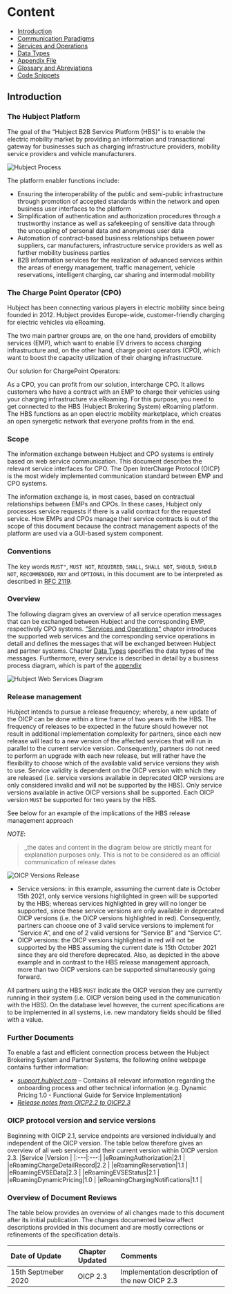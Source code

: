 # Content

* [Introduction](#introduction)  
* [Communication Paradigms](01_CPO_Communication_Paradigms.asciidoc)
* [Services and Operations](02_CPO_Services_and_Operations.asciidoc)
* [Data Types](03_CPO_Data_Types.asciidoc)
* [Appendix File](04_Appendix.asciidoc)
* [Glossary and Abreviations](05_Glossary_and_Abreviations.asciidoc)
* [Code Snippets](06_CPO_Code_Snippets.asciidoc)

## Introduction
### The Hubject Platform

The goal of the “Hubject B2B Service Platform (HBS)” is to enable the electric mobility market by providing an information and transactional gateway for businesses such as charging infrastructure providers, mobility service providers and vehicle manufacturers.

![Hubject Process](images/hubject_1.jpg)

The platform enabler functions include: 

* Ensuring the interoperability of the public and semi-public infrastructure through promotion of accepted standards within the network and open business user interfaces to the platform
* Simplification of authentication and authorization procedures through a trustworthy instance as well as safekeeping of sensitive data through the uncoupling of personal data and anonymous user data
* Automation of contract-based business relationships between power suppliers, car manufacturers, infrastructure service providers as well as further mobility business parties
* B2B information services for the realization of advanced services within the areas of energy management, traffic management, vehicle reservations, intelligent charging, car sharing and intermodal mobility

### The Charge Point Operator (CPO)
Hubject has been connecting various players in electric mobility since being founded in 2012. Hubject provides Europe-wide, customer-friendly charging for electric vehicles via eRoaming.

The two main partner groups are, on the one hand, providers of emobility services (EMP), which want to enable EV drivers to access charging infrastructure and, on the other hand, charge point operators (CPO), which want to boost the capacity utilization of their charging infrastructure.

Our solution for ChargePoint Operators: 

As a CPO, you can profit from our solution, intercharge CPO. It allows customers who have a contract with an EMP to charge their vehicles using your charging infrastructure via eRoaming. For this purpose, you need to get connected to the HBS (Hubject Brokering System) eRoaming platform. The HBS functions as an open electric mobility marketplace, which creates an open synergetic network that everyone profits from in the end.

### Scope

The information exchange between Hubject and CPO systems is entirely based on web service communication. This document describes the relevant service interfaces for CPO. The Open InterCharge Protocol (OICP) is the most widely implemented communication standard between EMP and CPO systems.

The information exchange is, in most cases, based on contractual relationships between EMPs and CPOs. In these cases, Hubject only processes service requests if there is a valid contract for the requested service. How EMPs and CPOs manage their service contracts is out of the scope of this document because the contract management aspects of the platform are used via a GUI-based system component.

### Conventions

The key words `MUST"`, `MUST NOT`, `REQUIRED`, `SHALL`, `SHALL NOT`, `SHOULD`, `SHOULD NOT`, `RECOMMENDED`, `MAY` and `OPTIONAL` in this document are to be interpreted as described in [RFC 2119](https://tools.ietf.org/html/rfc2119).  

### Overview

The following diagram gives an overview of all service operation messages that can be exchanged between Hubject and the corresponding EMP, respectively CPO systems.
 ["Services and Operations"](02_CPO_Services_and_Operations.asciidoc) chapter introduces the supported web services and the corresponding service operations in detail and defines the messages that will be exchanged between Hubject and partner systems. Chapter [Data Types](03_CPO_Data_Types.asciidoc) specifies the data types of the messages. Furthermore, every service is described in detail by a business process diagram, which is part of the [appendix](04_Appendix.asciidoc)

![Hubject Web Services Diagram](images/web_services.png)

### Release management  

Hubject intends to pursue a release frequency; whereby, a new update of the OICP can be done within a time frame of two years with the HBS. The frequency of releases to be expected in the future should however not result in additional implementation complexity for partners, since each new release will lead to a new version of the affected services that will run in parallel to the current service version. Consequently, partners do not need to perform an upgrade with each new release, but will rather have the flexibility to choose which of the available valid service versions they wish to use. Service validity is dependent on the OICP version with which they are released (i.e. service versions available in deprecated OICP versions are only considered invalid and will not be supported by the HBS). Only service versions available in active OICP versions shall be supported. Each OICP version `MUST` be supported for two years by the HBS. 

See below for an example of the implications of the HBS release management approach

*NOTE*: 
>_the dates and content in the diagram below are strictly meant for explanation purposes only. This is not to be considered as an official communication of release dates

![OICP Versions Release](images/oicp_version_release_example.png)

* Service versions: in this example, assuming the current date is October 15th 2021, only service versions highlighted in green will be supported by the HBS; whereas services highlighted in grey will no longer be supported, since these service versions are only available in deprecated OICP versions (i.e. the OICP versions highlighted in red). Consequently, partners can choose one of 3 valid service versions to implement for “Service A”, and one of 2 valid versions for “Service B” and “Service C”. 
* OICP versions: the OICP versions highlighted in red will not be supported by the HBS assuming the current date is 15th October 2021 since they are old therefore deprecated. Also, as depicted in the above example and in contrast to the HBS release management approach, more than two OICP versions can be supported simultaneously going forward.

All partners using the HBS `MUST` indicate the OICP version they are currently running in their system (i.e. OICP version being used in the communication with the HBS). On the database level however, the current specifications are to be implemented in all systems, i.e. new mandatory fields should be filled with a value.
### Further Documents

To enable a fast and efficient connection process between the Hubject Brokering System and Partner Systems, the following online webpage contains further information:

* [*support.hubject.com*](https://support.hubject.com/hc/en-us) – Contains all relevant information regarding the onboarding process and other technical information (e.g. Dynamic Pricing 1.0 - Functional Guide for Service Implementation)
* [*Release notes from OICP2.2 to OICP2.3*](https://github.com/hubject/oicp/blob/master/OICP-2.3/Realease_Notes.asciidoc)

### OICP protocol version and service versions

Beginning with OICP 2.1, service endpoints are versioned individually and independent of the OICP version. The table below therefore gives an overview of all web services and their current version within OICP version 2.3.
|Service |Version     |
|:---|:---:|
|eRoamingAuthorization|2.1   |   
|eRoamingChargeDetailRecord|2.2   |
|eRoamingReservation|1.1   | 
|eRoamingEVSEData|2.3   | 
|eRoamingEVSEStatus|2.1  | 
|eRoamingDynamicPricing|1.0   | 
|eRoamingChargingNotifications|1.1  | 

### Overview of Document Reviews  

The table below provides an overview of all changes made to this document after its initial publication. The changes documented below affect descriptions provided in this document and are mostly corrections or refinements of the specification details.

|Date of Update |Chapter Updated     | Comments |
|:---|:---:|:---|
|15th Septmeber 2020|OICP 2.3   |   Implementation description of the new OICP 2.3  
